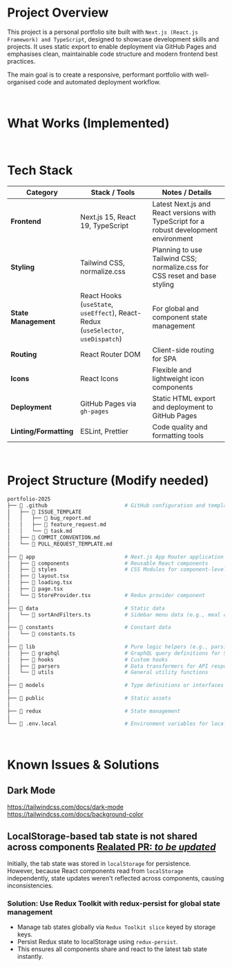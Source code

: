 # Project Overview

This project is a personal portfolio site built with `Next.js (React.js Framework) and TypeScript`, designed to showcase development skills and projects.
It uses static export to enable deployment via GitHub Pages and emphasises clean, maintainable code structure and modern frontend best practices.

The main goal is to create a responsive, performant portfolio with well-organised code and automated deployment workflow.

<br/>

# What Works (Implemented)

<br/>

# Tech Stack

| **Category**           | **Stack / Tools**                                                                 | **Notes / Details**                                                                    |
| ---------------------- | --------------------------------------------------------------------------------- | -------------------------------------------------------------------------------------- |
| **Frontend**           | Next.js 15, React 19, TypeScript                                                  | Latest Next.js and React versions with TypeScript for a robust development environment |
| **Styling**            | Tailwind CSS, normalize.css                                                       | Planning to use Tailwind CSS; normalize.css for CSS reset and base styling             |
| **State Management**   | React Hooks (`useState`, `useEffect`), React-Redux (`useSelector`, `useDispatch`) | For global and component state management                                              |
| **Routing**            | React Router DOM                                                                  | Client-side routing for SPA                                                            |
| **Icons**              | React Icons                                                                       | Flexible and lightweight icon components                                               |
| **Deployment**         | GitHub Pages via `gh-pages`                                                       | Static HTML export and deployment to GitHub Pages                                      |
| **Linting/Formatting** | ESLint, Prettier                                                                  | Code quality and formatting tools                                                      |

<br/>

# Project Structure (Modify needed)

```bash
portfolio-2025
├── 📁 .github                         # GitHub configuration and templates for collaboration
│   ├── 📁 ISSUE_TEMPLATE              
│   │   ├── 📄 bug_report.md
│   │   ├── 📄 feature_request.md
│   │   └── 📄 task.md
│   ├── 📄 COMMIT_CONVENTION.md        
│   └── 📄 PULL_REQUEST_TEMPLATE.md   
│
├── 📁 app                             # Next.js App Router application structure
│   ├── 📁 components                  # Reusable React components
│   ├── 📁 styles                      # CSS Modules for component-level styling
│   ├── 📄 layout.tsx                  
│   ├── 📄 loading.tsx                  
│   ├── 📄 page.tsx                  
│   └── 📄 StoreProvider.tsx           # Redux provider component         
│
├── 📁 data                            # Static data
│   └── 📄 sortAndFilters.ts           # Sidebar menu data (e.g., meal categories)
│
├── 📁 constants                       # Constant data
│   └── 📄 constants.ts                
│
├── 📁 lib                             # Pure logic helpers (e.g., parsing, formatting, tree builders)
│   ├── 📁 graphql                     # GraphQL query definitions for Shopify
│   ├── 📁 hooks                       # Custom hooks
│   ├── 📁 parsers                     # Data transformers for API responses
│   └── 📁 utils                       # General utility functions
│
├── 📁 models                          # Type definitions or interfaces 
│
├── 📁 public                          # Static assets
│
├── 📁 redux                           # State management
│
└── 📄 .env.local                      # Environment variables for local development
```

<br/>

# Known Issues & Solutions
## Dark Mode
https://tailwindcss.com/docs/dark-mode
https://tailwindcss.com/docs/background-color

## LocalStorage-based tab state is not shared across components [Realated PR: *to be updated*]()

Initially, the tab state was stored in `localStorage` for persistence.  
However, because React components read from `localStorage` independently, state updates weren't reflected across components, causing inconsistencies.

### Solution: Use Redux Toolkit with redux-persist for global state management

- Manage tab states globally via `Redux Toolkit slice` keyed by storage keys.
- Persist Redux state to localStorage using `redux-persist`.
- This ensures all components share and react to the latest tab state instantly.
